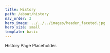 ```yaml
---
title: History
path: /about/history
nav_order: 3
hero_image: ../../../images/header_faceted.jpg
hero_size: small
template: basic
---
```

History Page Placeholder.
